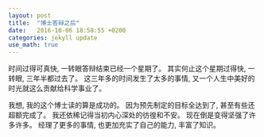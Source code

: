 ```yaml
---
layout: post
title:  "博士答辩之后"
date:   2016-10-06 18:58:55 +0200
categories: jekyll update
use_math: true
---
```


时间过得可真快, 一转眼答辩结束已经一个星期了。 其实何止这个星期过得快, 一转眼, 三年半都过去了。 这三年多的时间发生了太多的事情, 又一个人生中美好的时光就这么贡献给科学事业了。

我想, 我的这个博士读的算是成功的。 因为预先制定的目标全达到了, 甚至有些还超额完成了。 我还依稀记得当初内心深处的彷徨和不安。 现在倒是变得坚强了许多许多。 经理了更多的事情, 
也更加充实了自己的能力, 丰富了知识。